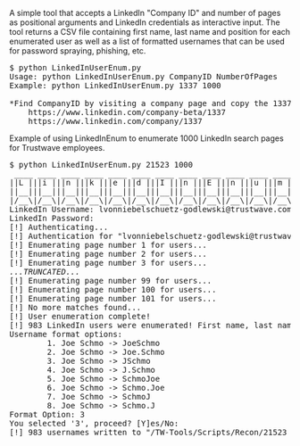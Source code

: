 A simple tool that accepts a LinkedIn "Company ID" and number of pages as positional arguments and LinkedIn credentials as interactive input. The tool returns a CSV file containing first name, last name and position for each enumerated user as well as a list of formatted usernames that can be used for password spraying, phishing, etc.

<pre>
$ python LinkedInUserEnum.py
Usage: python LinkedInUserEnum.py CompanyID NumberOfPages
Example: python LinkedInUserEnum.py 1337 1000

*Find CompanyID by visiting a company page and copy the 1337 in:
	https://www.linkedin.com/company-beta/1337
	https://www.linkedin.com/company/1337
</pre>

Example of using LinkedInEnum to enumerate 1000 LinkedIn search pages for Trustwave employees.

<pre>
$ python LinkedInUserEnum.py 21523 1000
 ____ ____ ____ ____ ____ ____ ____ ____ ____ ____ ____ ____
||L |||i |||n |||k |||e |||d |||I |||n |||E |||n |||u |||m ||
||__|||__|||__|||__|||__|||__|||__|||__|||__|||__|||__|||__||
|/__\|/__\|/__\|/__\|/__\|/__\|/__\|/__\|/__\|/__\|/__\|/__\|
LinkedIn Username: lvonniebelschuetz-godlewski@trustwave.com
LinkedIn Password:
[!] Authenticating...
[!] Authentication for "lvonniebelschuetz-godlewski@trustwave.com" succeeded!
[!] Enumerating page number 1 for users...
[!] Enumerating page number 2 for users...
[!] Enumerating page number 3 for users...
<i>...TRUNCATED...</i>
[!] Enumerating page number 99 for users...
[!] Enumerating page number 100 for users...
[!] Enumerating page number 101 for users...
[!] No more matches found...
[!] User enumeration complete!
[!] 983 LinkedIn users were enumerated! First name, last name and title was written to "/TW-Tools/Scripts/Recon/21523_linkedin_users.csv"!
Username format options:
		1. Joe Schmo -> JoeSchmo
		2. Joe Schmo -> Joe.Schmo
		3. Joe Schmo -> JSchmo
		4. Joe Schmo -> J.Schmo
		5. Joe Schmo -> SchmoJoe
		6. Joe Schmo -> Schmo.Joe
		7. Joe Schmo -> SchmoJ
		8. Joe Schmo -> Schmo.J
Format Option: 3
You selected '3', proceed? [Y]es/No:
[!] 983 usernames written to "/TW-Tools/Scripts/Recon/21523_usernames.txt"!
</pre>
